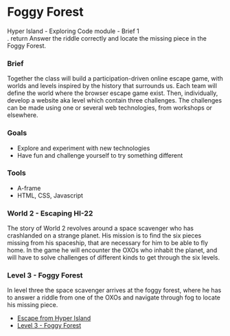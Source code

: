 # Foggy Forest

Hyper Island - Exploring Code module - Brief 1 <br />. return
Answer the riddle correctly and locate the missing piece in the Foggy Forest.

### Brief
Together the class will build a participation-driven online escape game, with worlds and levels inspired by the history that surrounds us. Each team will define the world where the browser escape game exist. Then, individually, develop a website aka level which contain three challenges. The challenges can be made using one or several web technologies, from workshops or elsewhere.

### Goals
- Explore and experiment with new technologies
- Have fun and challenge yourself to try something different

### Tools
- A-frame
- HTML, CSS, Javascript

### World 2 - Escaping HI-22
The story of World 2 revolves around a space scavenger who has crashlanded on a strange planet. His mission is to find the six pieces missing from his spaceship, that are necessary for him to be able to fly home. In the game he will encounter the OXOs who inhabit the planet, and will have to solve challenges of different kinds to get through the six levels. 

### Level 3 - Foggy Forest
In level three the space scavenger arrives at the foggy forest, where he has to answer a riddle from one of the OXOs and navigate through fog to locate his missing piece.

- [Escape from Hyper Island](https://github.com/escapefromhyperisland)
- [Level 3 - Foggy Forest](https://escapefromhyperisland.github.io/world2-level3/)
